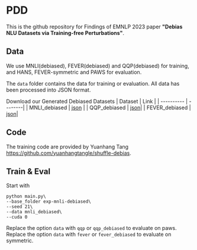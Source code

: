 # PDD
This is the github repository for Findings of EMNLP 2023 paper **"Debias NLU Datasets via Training-free Perturbations"**.

## Data
We use MNLI(debiased), FEVER(debiased) and QQP(debiased) for training, and HANS, FEVER-symmetric and PAWS for evaluation.

The `data` folder contains the data for training or evaluation. All data has been processed into JSON format.

Download our Generated Debiased Datasets
| Dataset    |  Link                                                                                                      |
| ---------- |  --------|
| MNLI_debiased   |   [json](https://drive.google.com/file/d/1iRkBR63u8dKPUteq9vqetwgQtoD_KkoD/view?usp=drive_link) |
| QQP_debiased | [json](https://drive.google.com/file/d/1MfVosi6VtS7Nh9m-Iidr7NI46SDnLoyr/view?usp=drive_link)|
| FEVER_debiased |  [json](https://drive.google.com/file/d/1V9gkOCJZiiussvCPQANF2MENnsIKCe1D/view?usp=drive_link)|
## Code
The training code are provided by Yuanhang Tang https://github.com/yuanhangtangle/shuffle-debias.

## Train & Eval
Start with 
```
python main.py\
--base_folder exp-mnli-debiased\
--seed 21\
--data mnli_debiased\
--cuda 0
```
Replace the option `data` with `qqp` or `qqp_debiased` to evaluate on paws.
Replace the option `data` with `fever` or `fever_debiased` to evaluate on symmetric.
